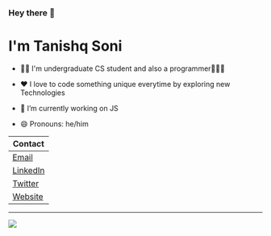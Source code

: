 ### Hey there 👋
# I'm Tanishq Soni

- 👨‍🎓  I'm undergraduate CS student and also a programmer👨🏻‍💻

- ❤️ I love to code something unique everytime by exploring new Technologies

- 🔭 I’m currently working on JS

- 😄 Pronouns: he/him


| Contact |
|---|
| [Email](mailto:hi@tanishq.me) |
| [LinkedIn](https://www.linkedin.com/in/tanishq-soni) |
| [Twitter](https://twitter.com/tanishq_soni_) |
| [Website](https://tanishq.me ) |

<hr>
<img src="https://komarev.com/ghpvc/?username=tanishq-soni&color=50d9eb&label=Profile+views" /> 



